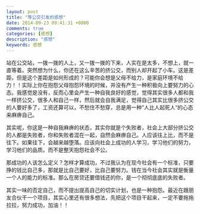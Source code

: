 ```yaml
---
layout: post
title: "等公交引发的感想"
date: 2014-09-23 09:41:31 +0800
comments: true
categories: [感想]
description: "感想"
keywords: 感想
---
```


站在公交站，一拨一拨的人上，又一拨一拨的下来，人实在是太多，不想上，就一直等着。突然想为什么，你还在这么辛苦的挤公交，而别人却开起了小车。这是差距，但是这个差距是如何形成的？可能你会想是父母不给力，是家庭环境不给力！！实际上你在抱怨父母抱怨环境的时候，并没有产生一种积极向上要努力的心态。我感觉是没有，反而心里会产生一种自我良好的感觉，觉得其实很多人都和我一样挤公交，很多人和自己一样，然后就会自我满足，觉得自己其实比很多挤公交的人要好多了，工资还算可以，不愁住不愁穿，总是用一种”人比人起死人“的心态来麻痹自己。  

其实呢，你这是一种自我麻痹的状态，其实你就是个失败者，社会上大部分挤公交的人都是失败者，你和失败者混在一起，自然会麻痹自己。人应该往上比，而不是往下。如果往下，会越来越堕落。应该向社会上成功的人学习，学习他们的努力，学习他们的品质。而不是整天抱怨社会不公。  

那成功的人该怎么定义？怎样才算成功，不过我认为在现今社会有一个标准，只要挣的钱比自己多，那就是比自己要好，比自己要努力。钱在当今社会其实就是衡量一个人的能力的标准。那么在房贷还要借钱还的你，是一个彻彻底底的失败者。  

其实一味的否定自己，而不提出提高自己的切实计划，也是一种抱怨。最近在跟朋友合伙干一个项目，其实心里还有很多想法，先把这个项目干起来，一定不要拖拖拉拉，努力成功，加油！！  

